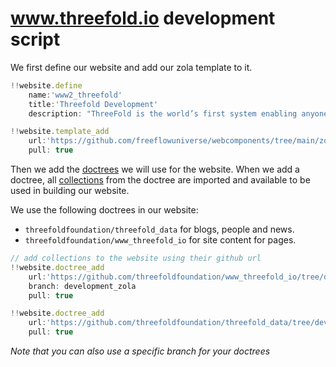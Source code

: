 # www.threefold.io development script

We first define our website and add our zola template to it.

```js
!!website.define 
    name:'www2_threefold' 
    title:'Threefold Development'
    description: "ThreeFold is the world’s first system enabling anyone to become a cloud and internet service provider."

!!website.template_add 
    url:'https://github.com/freeflowuniverse/webcomponents/tree/main/zola'
    pull: true
```

Then we add the [doctrees]() we will use for the website. When we add a doctree, all [collections]() from the doctree are imported and available to be used in building our website.

We use the following doctrees in our website:
- `threefoldfoundation/threefold_data` for blogs, people and news. 
- `threefoldfoundation/www_threefold_io` for site content for pages.
  
```js
// add collections to the website using their github url
!!website.doctree_add 
    url:'https://github.com/threefoldfoundation/www_threefold_io/tree/development_zola/content'
    branch: development_zola
    pull: true

!!website.doctree_add 
    url:'https://github.com/threefoldfoundation/threefold_data/tree/development_zola/content'
    pull: true
```

_Note that you can also use a specific branch for your doctrees_